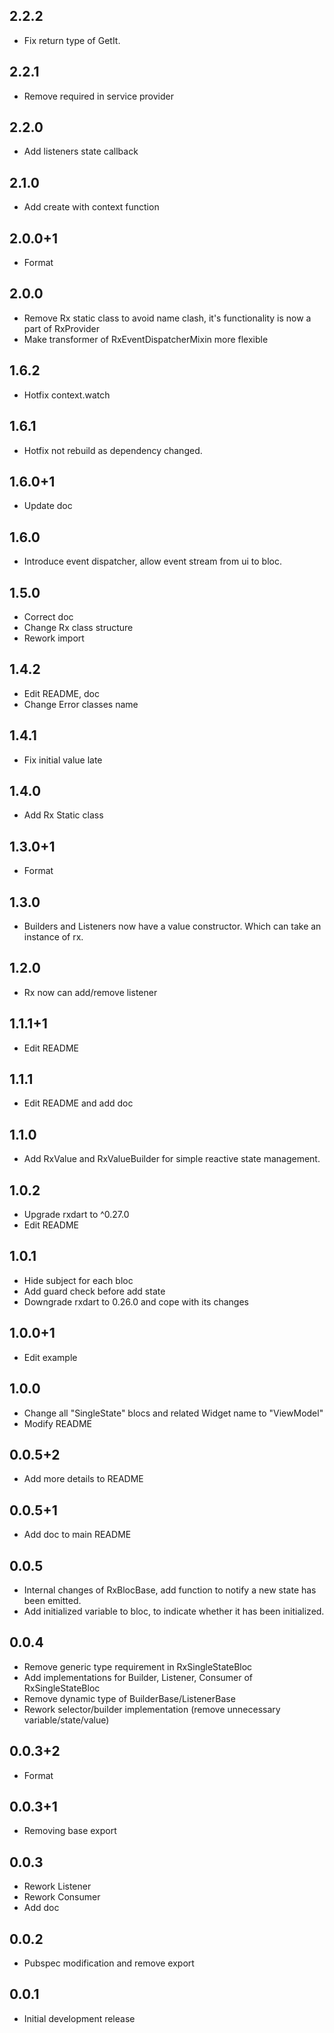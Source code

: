 ## 2.2.2

* Fix return type of GetIt.

## 2.2.1

* Remove required in service provider

## 2.2.0

* Add listeners state callback

## 2.1.0

* Add create with context function

## 2.0.0+1

* Format

## 2.0.0

* Remove Rx static class to avoid name clash, it's functionality is now a part of RxProvider
* Make transformer of RxEventDispatcherMixin more flexible

## 1.6.2

* Hotfix context.watch

## 1.6.1

* Hotfix not rebuild as dependency changed.

## 1.6.0+1

* Update doc

## 1.6.0

* Introduce event dispatcher, allow event stream from ui to bloc.

## 1.5.0

* Correct doc
* Change Rx class structure
* Rework import

## 1.4.2

* Edit README, doc
* Change Error classes name

## 1.4.1

* Fix initial value late

## 1.4.0

* Add Rx Static class

## 1.3.0+1

* Format

## 1.3.0

* Builders and Listeners now have a value constructor. Which can take an instance of rx.

## 1.2.0

* Rx now can add/remove listener

## 1.1.1+1

* Edit README

## 1.1.1

* Edit README and add doc

## 1.1.0

* Add RxValue and RxValueBuilder for simple reactive state management.

## 1.0.2

* Upgrade rxdart to ^0.27.0
* Edit README

## 1.0.1

* Hide subject for each bloc
* Add guard check before add state
* Downgrade rxdart to 0.26.0 and cope with its changes

## 1.0.0+1

* Edit example

## 1.0.0

* Change all "SingleState" blocs and related Widget name to "ViewModel"
* Modify README

## 0.0.5+2

* Add more details to README

## 0.0.5+1

* Add doc to main README

## 0.0.5

* Internal changes of RxBlocBase, add function to notify a new state has been emitted.
* Add initialized variable to bloc, to indicate whether it has been initialized.

## 0.0.4

* Remove generic type requirement in RxSingleStateBloc
* Add implementations for Builder, Listener, Consumer of RxSingleStateBloc
* Remove dynamic type of BuilderBase/ListenerBase
* Rework selector/builder implementation (remove unnecessary variable/state/value)

## 0.0.3+2

* Format

## 0.0.3+1

* Removing base export

## 0.0.3

* Rework Listener
* Rework Consumer
* Add doc

## 0.0.2

* Pubspec modification and remove export

## 0.0.1

* Initial development release